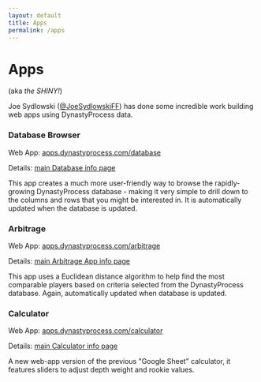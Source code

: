 ```yaml
---
layout: default
title: Apps
permalink: /apps
---
```


# Apps

(aka *the SHINY!*)

Joe Sydlowski ([@JoeSydlowskiFF](http://twitter.com/JoeSydlowskiFF)) has done some incredible work building web apps using DynastyProcess data.

### Database Browser

Web App: [apps.dynastyprocess.com/database](http://apps.dynastyprocess.com/database)

Details: [main Database info page](/database)

This app creates a much more user-friendly way to browse the rapidly-growing DynastyProcess database - making it very simple to drill down to the columns and rows that you might be interested in. It is automatically updated when the database is updated.

### Arbitrage

Web App: [apps.dynastyprocess.com/arbitrage](http://apps.dynastyprocess.com/arbitrage)

Details: [main Arbitrage App info page](/arbitrage)

This app uses a Euclidean distance algorithm to help find the most comparable players based on criteria selected from the DynastyProcess database. Again, automatically updated when database is updated.

### Calculator

Web App: [apps.dynastyprocess.com/calculator](http://apps.dynastyprocess.com/calculator)

Details: [main Calculator info page](/calculator)

A new web-app version of the previous "Google Sheet" calculator, it features sliders to adjust depth weight and rookie values.
